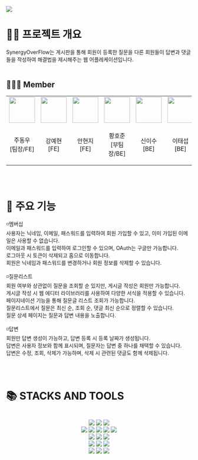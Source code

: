 <img src="https://capsule-render.vercel.app/api?type=waving&color=auto&height=200&section=header&text=SynergeOverFlow&fontSize=90" />

# 👨‍💻 프로젝트 개요

SynergyOverFlow는 게시판을 통해 회원이 등록한 질문을 다른 회원들이
답변과 댓글들을 작성하여 해결법을 제시해주는 웹 어플레케이션입니다.
<br>
<br>

## 🧑🏻‍💻 Member

<table>
<tbody>
    <tr>
        <td>
            <a href="https://github.com/DongwooJoo">
                <img src="https://github.com/DongwooJoo.png" width="70px" />
            </a>
        </td>
        <td>
            <a href="https://github.com/YeaHkode">
                <img src="https://github.com/YeaHkode.png" width="70px" />
            </a>
        </td>
        <td>
            <a href="https://github.com/hjthebunny">
                <img src="https://github.com/hjthebunny.png" width="70px" />
            </a>
        </td>
        <td>
            <a href="https://github.com/hwanghojun">
                <img src="https://github.com/hwanghojun.png" width="70px" />
            </a>
        </td>
        <td>
            <a href="https://github.com/isu-nice">
                <img src="https://github.com/isu-nice.png" width="70px" />
            </a>
        </td>
        <td>
            <a href="https://github.com/Mason3144">
                <img src="https://github.com/Mason3144.png" width="70px" />
            </a>
        </td>
    </tr>
    <tr>
        <td><p align="center">주동우<br>[팀장/FE]</p></td>
        <td><p align="center">강예현<br>[FE]</p></td>
        <td><p align="center">안현지<br>[FE]</p></td>
        <td><p align="center">황호준<br>[부팀장/BE]</p></td>
        <td><p align="center">신이수<br>[BE]</p></td>
        <td><p align="center">이태섭<br>[BE]</p></td>
    </tr>
</tbody>
</table>

[//]: # (<div align=center><h1>📚 STACKS AND TOOLS</h1></div>)
<br>
<br>

# 📌 주요 기능

◽멤버십<br>
사용자는 닉네임, 이메일, 패스워드를 입력하여 회원 가입할 수 있고, 이미 가입된 이메일은 사용할 수 없습니다.<br>
이메일과 패스워드를 입력하여 로그인할 수 있으며, OAuth는 구글만 가능합니다.<br>
로그아웃 시 토큰이 삭제되고 홈으로 이동합니다.<br>
회원은 닉네임과 패스워드를 변경하거나 회원 정보를 삭제할 수 있습니다.<br>
<br>
◽질문리스트<br>
회원 여부와 상관없이 질문을 조회할 순 있지만, 게시글 작성은 회원만 가능합니다.<br>
게시글 작성 시 웹 에디터 라이브러리를 사용하여 다양한 서식을 적용할 수 있습니다.<br>
페이지네이션 기능을 통해 질문글 리스트 조회가 가능합니다.<br>
질문리스트에서 질문은 최신 순, 조회 순, 댓글 최신 순으로 정렬할 수 있습니다.<br>
질문 상세 페이지는 질문과 답변 내용을 노출합니다.<br>
<br>
◽답변<br>
회원만 답변 생성이 가능하고, 답변 등록 시 등록 날짜가 생성됩니다.<br>
답변은 사용자 정보와 함께 표시되며, 질문자는 답변 중 하나를 채택할 수 있습니다.<br>
답변은 수정, 조회, 삭제가 가능하며, 삭제 시 관련된 댓글도 함께 삭제됩니다.<br>

<br>
<br>

# 📚 STACKS AND TOOLS

<br>
<div align=center> 

<img src="https://img.shields.io/badge/spring-6DB33F?style=for-the-badge&logo=spring&logoColor=white">
<img src="https://img.shields.io/badge/spring boot-6DB33F?style=for-the-badge&logo=spring-boot&logoColor=white">
<img src="https://img.shields.io/badge/spring security-6DB33F?style=for-the-badge&logo=spring-security&logoColor=white">
<br>

  <img src="https://img.shields.io/badge/html5-E34F26?style=for-the-badge&logo=html5&logoColor=white"> 
  <img src="https://img.shields.io/badge/css-1572B6?style=for-the-badge&logo=css3&logoColor=white"> 
  <img src="https://img.shields.io/badge/javascript-F7DF1E?style=for-the-badge&logo=javascript&logoColor=black">
  <img src="https://img.shields.io/badge/react-61DAFB?style=for-the-badge&logo=react&logoColor=black">
      <img src="https://img.shields.io/badge/styledComponent-DB7093?style=for-the-badge&logo=styled-components&logoColor=black">
<br>

  <img src="https://img.shields.io/badge/amazonaws-232F3E?style=for-the-badge&logo=amazonaws&logoColor=white"> 
<img src="https://img.shields.io/badge/aws s3-569A31?style=for-the-badge&logo=amazons3&logoColor=white">
<img src="https://img.shields.io/badge/aws ec2-FF9900?style=for-the-badge&logo=amazonec2&logoColor=white">



<br>
<img src="https://img.shields.io/badge/github-181717?style=for-the-badge&logo=github&logoColor=white">
  <img src="https://img.shields.io/badge/git-F05032?style=for-the-badge&logo=git&logoColor=white">
<img src="https://img.shields.io/badge/ubuntu-E95420?style=for-the-badge&logo=ubuntu&logoColor=white">
  <br>
<img src="https://img.shields.io/badge/notion-000000?style=for-the-badge&logo=notion&logoColor=white">
<img src="https://img.shields.io/badge/discord-5865F2?style=for-the-badge&logo=discord&logoColor=white">
<img src="https://img.shields.io/badge/zoom-2D8CFF?style=for-the-badge&logo=zoom&logoColor=white">
</div>
<br>
<br>


<br>

